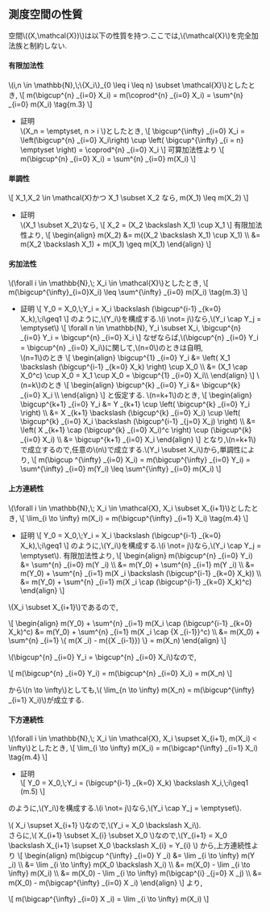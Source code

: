 ## 測度空間の性質

空間\\((X,\mathcal{X})\\)は以下の性質を持つ.ここでは,\\(\mathcal{X}\\)を完全加法族と制約しない.

#### 有限加法性
\\(i,n \in \mathbb{N},\\;\\{X_i\\}_{0 \leq i \leq n} \subset \mathcal{X}\\)としたとき,
\\[
m(\bigcup^{n} _{i=0} X_i) = m(\coprod^{n} _{i=0} X_i) = \sum^{n} _{i=0} m(X_i) \tag{m.3}
\\]

- 証明  
  \\(X_n = \emptyset, n > i \\)としたとき,
  \\[
  \bigcup^{\infty} _{i=0} X_i = \left(\bigcup^{n} _{i=0} X_i\right) \cup \left( \bigcup^{\infty} _{i = n} \emptyset \right) = \coprod^{n} _{i=0} X_i
  \\]
  可算加法性より
  \\[
  m(\bigcup^{n} _{i=0} X_i) = \sum^{n} _{i=0} m(X_i)
  \\]

#### 単調性
\\[
X_1,X_2 \in \mathcal{X}かつ X_1 \subset X_2 なら, m(X_1) \leq m(X_2)
\\]
- 証明  
  \\(X_1 \subset X_2\\)なら,
  \\[
  X_2 = (X_2 \backslash X_1) \cup X_1
  \\]
  有限加法性より,
  \\[
  \begin{align}
  m(X_2) &= m((X_2 \backslash X_1) \cup X_1) \\\\
  &= m(X_2 \backslash X_1) + m(X_1) \geq m(X_1)
  \end{align}
  \\]

#### 劣加法性
\\(\forall i \in \mathbb{N},\\; X_i \in \mathcal{X}\\)としたとき,
\\[
	m(\bigcup^{\infty}_{i=0}X_i) \leq \sum^{\infty} _{i=0} m(X_i) \tag{m.3}
\\]
- 証明
  \\[
	  Y_0 = X_0,\\;Y_i = X_i \backslash (\bigcup^{i-1} _{k=0} X_k),\\;i\geq1
  \\]
  のように,\\(Y_i\\)を構成する.\\(i \not= j\\)なら,\\(Y_i \cap Y_j = \emptyset\\)
  \\[
	  \forall n \in \mathbb{N}, Y_i \subset X_i, \bigcup^{n} _{i=0} Y_i = \bigcup^{n} _{i=0} X_i
  \\]
  なぜならば,\\(\bigcup^{n} _{i=0} Y_i = \bigcup^{n} _{i=0} X_i\\)に関して,\\(n=0\\)のときは自明,  
  \\(n=1\\)のとき
  \\[
  \begin{align}
  \bigcup^{1} _{i=0} Y_i &= \left( X_1 \backslash (\bigcup^{i-1} _{k=0} X_k) \right) \cup X_0 \\\\
  &= (X_1 \cap X_0^c) \cup X_0 = X_1 \cup X_0 = \bigcup^{1} _{i=0} X_i\\\\
  \end{align}
  \\]
  \\(n=k\\)のとき
  \\[
  \begin{align}
  \bigcup^{k} _{i=0} Y_i &= \bigcup^{k} _{i=0} X_i \\\\
  \end{align}
  \\]
  と仮定する. \\(n=k+1\\)のとき,
  \\[
  \begin{align}
  \bigcup^{k+1} _{i=0} Y_i &= Y _{k+1} \cup \left( \bigcup^{k} _{i=0} Y_i \right) \\\\
                           &= X _{k+1} \backslash (\bigcup^{k} _{i=0} X_i) \cup \left( \bigcup^{k} _{i=0} X_i \backslash (\bigcup^{i-1} _{j=0} X_j) \right) \\\\
						   &= \left( X _{k+1} \cap (\bigcup^{k} _{i=0} X_i)^c \right) \cup (\bigcup^{k} _{i=0} X_i) \\\\
						   &= \bigcup^{k+1} _{i=0} X_i
  \end{align}
  \\]
  となり,\\(n=k+1\\)で成立するので,任意の\\(n\\)で成立する.\\(Y_i \subset X_i\\)から,単調性により,
  \\[
	  m(\bigcup ^{\infty} _{i=0} X_i) = m(\bigcup^{\infty} _{i=0} Y_i) = \sum^{\infty} _{i=0} m(Y_i) \leq \sum^{\infty} _{i=0} m(X_i)
  \\]

#### 上方連続性
\\(\forall i \in \mathbb{N},\\; X_i \in \mathcal{X}, X_i \subset X_{i+1}\\)としたとき,
\\[
	\lim_{i \to \infty} m(X_i) = m(\bigcup^{\infty} _{i=1} X_i) \tag{m.4}
\\]
- 証明
  \\[
	  Y_0 = X_0,\\;Y_i = X_i \backslash (\bigcup^{i-1} _{k=0} X_k),\\;i\geq1
  \\]
  のように,\\(Y_i\\)を構成する.\\(i \not= j\\)なら,\\(Y_i \cap Y_j = \emptyset\\).
  有限加法性より,
  \\[
    \begin{align}
    m(\bigcup^{n} _{i=0} Y_i) &= \sum^{n} _{i=0} m(Y _i) \\\\
                                   &= m(Y_0) + \sum^{n} _{i=1} m(Y _i) \\\\
                                   &= m(Y_0) + \sum^{n} _{i=1} m(X _i \backslash (\bigcup^{i-1} _{k=0} X_k)) \\\\
                                   &= m(Y_0) + \sum^{n} _{i=1} m(X _i \cap (\bigcup^{i-1} _{k=0} X_k)^c)
    \end{align}
  \\]

\\(X_i \subset X_{i+1}\\)であるので,

\\[
    \begin{align}
	m(Y_0) + \sum^{n} _{i=1} m(X_i \cap (\bigcup^{i-1} _{k=0} X_k)^c) &=  m(Y_0) + \sum^{n} _{i=1} m(X _i \cap {X _{i-1}}^c) \\\\
	&= m(X_0) + \sum^{n} _{i=1} \\{ m(X _i) - m({X _{i-1}}) \\} = m(X_n)
    \end{align}
\\]

\\(\bigcup^{n} _{i=0} Y_i = \bigcup^{n} _{i=0} X_i\\)なので,

\\[
m(\bigcup^{n} _{i=0} Y_i) = m(\bigcup^{n} _{i=0} X_i) = m(X_n)
\\]

から\\(n \to \infty\\)としても,\\(	\lim_{n \to \infty} m(X_n) = m(\bigcup^{\infty} _{i=1} X_i)\\)が成立する.

#### 下方連続性
\\(\forall i \in \mathbb{N},\\; X_i \in \mathcal{X}, X_i \supset X_{i+1}, m(X_i) < \infty\\)としたとき,
\\[
	\lim_{i \to \infty} m(X_i) = m(\bigcap^{\infty} _{i=1} X_i) \tag{m.4}
\\]
- 証明  
  \\[
	  Y_0 = X_0,\\;Y_i = (\bigcup^{i-1} _{k=0} X_k) \backslash X_i,\\;i\geq1 (m.5)
  \\]

のように,\\(Y_i\\)を構成する.\\(i \not= j\\)なら,\\(Y_i \cap Y_j = \emptyset\\).  

\\( X_i \supset X_{i+1} \\)なので,\\(Y_i = X_0 \backslash X_i\\).  
さらに,\\( X_{i+1} \subset X_{i} \subset X_0 \\)なので,\\(Y_{i+1} = X_0 \backslash X_{i+1} \supset  X_0 \backslash X_{i} = Y_{i} \\)
から,上方連続性より
\\[
    \begin{align}
	m(\bigcup ^{\infty} _{i=0} Y _i) &= \lim _{i \to \infty} m(Y _i) \\\\
	&= \lim _{i \to \infty} m(X_0 \backslash X_i) \\\\
	&= m(X_0) - \lim _{i \to \infty} m(X_i) \\\\
	&= m(X_0) - \lim _{i \to \infty} m(\bigcap^{i} _{j=0} X _j) \\\\
    &= m(X_0) - m(\bigcap^{\infty} _{i=0} X _i)
	\\end{align}
\\]
より,

\\[
m(\bigcap^{\infty} _{i=0} X _i) = \lim _{i \to \infty} m(X_i)
\\]
